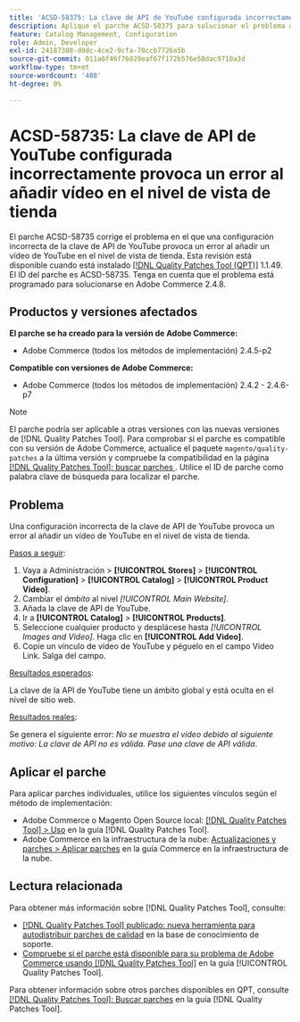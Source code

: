 ```yaml
---
title: 'ACSD-58375: La clave de API de YouTube configurada incorrectamente provoca un error al añadir vídeo en el nivel de vista de tienda'
description: Aplique el parche ACSD-58375 para solucionar el problema de Adobe Commerce donde una configuración incorrecta de la clave de API de YouTube provoca un error al añadir un vídeo de YouTube en el nivel de vista de tienda.
feature: Catalog Management, Configuration
role: Admin, Developer
exl-id: 24187308-d9dc-4ce2-9cfa-70ccb7726a5b
source-git-commit: 011a6f46f76029eaf67f172b576e58dac9710a3d
workflow-type: tm+mt
source-wordcount: '408'
ht-degree: 0%

---
```


# ACSD-58735: La clave de API de YouTube configurada incorrectamente provoca un error al añadir vídeo en el nivel de vista de tienda

El parche ACSD-58735 corrige el problema en el que una configuración incorrecta de la clave de API de YouTube provoca un error al añadir un vídeo de YouTube en el nivel de vista de tienda. Esta revisión está disponible cuando está instalado [[!DNL Quality Patches Tool (QPT)]](https://experienceleague.adobe.com/en/docs/commerce-operations/tools/quality-patches-tool/quality-patches-tool-to-self-serve-quality-patches) 1.1.49. El ID del parche es ACSD-58735. Tenga en cuenta que el problema está programado para solucionarse en Adobe Commerce 2.4.8.

## Productos y versiones afectados

**El parche se ha creado para la versión de Adobe Commerce:**

* Adobe Commerce (todos los métodos de implementación) 2.4.5-p2

**Compatible con versiones de Adobe Commerce:**

* Adobe Commerce (todos los métodos de implementación) 2.4.2 - 2.4.6-p7

>[!NOTE]
>
>El parche podría ser aplicable a otras versiones con las nuevas versiones de [!DNL Quality Patches Tool]. Para comprobar si el parche es compatible con su versión de Adobe Commerce, actualice el paquete `magento/quality-patches` a la última versión y compruebe la compatibilidad en la página [[!DNL Quality Patches Tool]: buscar parches ](https://experienceleague.adobe.com/tools/commerce-quality-patches/index.html). Utilice el ID de parche como palabra clave de búsqueda para localizar el parche.

## Problema

Una configuración incorrecta de la clave de API de YouTube provoca un error al añadir un vídeo de YouTube en el nivel de vista de tienda.

<u>Pasos a seguir</u>:

1. Vaya a Administración > **[!UICONTROL Stores]** > **[!UICONTROL Configuration]** > **[!UICONTROL Catalog]** > **[!UICONTROL Product Video]**.
1. Cambiar el *ámbito* al nivel *[!UICONTROL Main Website]*.
1. Añada la clave de API de YouTube.
1. Ir a **[!UICONTROL Catalog]** > **[!UICONTROL Products]**.
1. Seleccione cualquier producto y desplácese hasta *[!UICONTROL Images and Video]*. Haga clic en **[!UICONTROL Add Video]**.
1. Copie un vínculo de vídeo de YouTube y péguelo en el campo Video Link. Salga del campo.

<u>Resultados esperados</u>:

La clave de la API de YouTube tiene un ámbito global y está oculta en el nivel de sitio web.

<u>Resultados reales</u>:

Se genera el siguiente error: *No se muestra el vídeo debido al siguiente motivo: La clave de API no es válida. Pase una clave de API válida*.

## Aplicar el parche

Para aplicar parches individuales, utilice los siguientes vínculos según el método de implementación:

* Adobe Commerce o Magento Open Source local: [[!DNL Quality Patches Tool] > Uso](/help/tools/quality-patches-tool/usage.md) en la guía [!DNL Quality Patches Tool].
* Adobe Commerce en la infraestructura de la nube: [Actualizaciones y parches > Aplicar parches](https://experienceleague.adobe.com/docs/commerce-cloud-service/user-guide/develop/upgrade/apply-patches.html) en la guía Commerce en la infraestructura de la nube.

## Lectura relacionada

Para obtener más información sobre [!DNL Quality Patches Tool], consulte:

* [[!DNL Quality Patches Tool] publicado: nueva herramienta para autodistribuir parches de calidad](https://experienceleague.adobe.com/en/docs/commerce-operations/tools/quality-patches-tool/quality-patches-tool-to-self-serve-quality-patches) en la base de conocimiento de soporte.
* [Compruebe si el parche está disponible para su problema de Adobe Commerce usando [!DNL Quality Patches Tool]](/help/tools/quality-patches-tool/patches-available-in-qpt/check-patch-for-magento-issue-with-magento-quality-patches.md) en la guía [!UICONTROL Quality Patches Tool].


Para obtener información sobre otros parches disponibles en QPT, consulte [[!DNL Quality Patches Tool]: Buscar parches](https://experienceleague.adobe.com/tools/commerce-quality-patches/index.html) en la guía [!DNL Quality Patches Tool].
